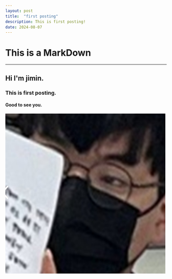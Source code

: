 ```yaml
---
layout: post
title:  "first posting"
description: This is first posting!
date: 2024-08-07
---
```


# This is a **MarkDown**
***
## Hi I'm jimin.
### This is first posting.
#### Good to see you.

<img src="./minseong.png" width="500px" height="500px">

